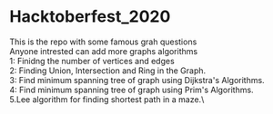 # Hacktoberfest_2020
This is the repo with some famous grah questions\
Anyone intrested can add more graphs algorithms\
1: Finidng the number of vertices and edges\
2: Finding Union, Intersection and Ring in the Graph.\
3: Find minimum spanning tree of graph using Dijkstra's Algorithms.\
4: Find minimum spanning tree of graph using Prim's Algorithms.\
5.Lee algorithm for finding shortest path in a maze.\

